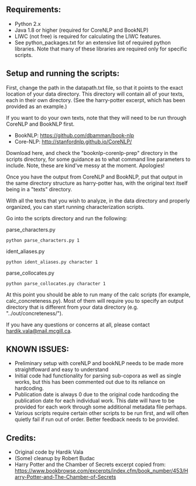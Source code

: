 Requirements:
-------
- Python 2.x
- Java 1.8 or higher (required for CoreNLP and BookNLP)
- LIWC (not free) is required for calculating the LIWC features.
- See python_packages.txt for an extensive list of required python libraries.
	Note that many of these libraries are required only for specific scripts.


Setup and running the scripts:
-------
First, change the path in the datapath.txt file, so that it points to the exact location of your data directory.
This directory will contain all of your texts, each in their own directory. (See the harry-potter excerpt,
which has been provided as an example.)

If you want to do your own texts, note that they will need to be run through CoreNLP and BookNLP first.

- BookNLP: https://github.com/dbamman/book-nlp
- Core-NLP: http://stanfordnlp.github.io/CoreNLP/

Download here, and check the "booknlp-corenlp-prep" directory in the scripts directory, for some guidance
as to what command line parameters to include. Note, these are kind've messy at the moment. Apologies!

Once you have the output from CoreNLP and BookNLP, put that output in the same directory structure as
harry-potter has, with the original text itself being in a "texts" directory.

With all the texts that you wish to analyze, in the data directory and properly organized, you can start
running characterization scripts.

Go into the scripts directory and run the following:

parse_characters.py
```
python parse_characters.py 1
```
ident_aliases.py
```
python ident_aliases.py character 1
```
parse_collocates.py
```
python parse_collocates.py character 1
```

At this point you should be able to run many of the calc scripts (for example, calc_concreteness.py).
Most of them will require you to specify an output directory that is different from your data directory
(e.g. "../out/concreteness/").


If you have any questions or concerns at all, please contact hardik.vala@mail.mcgill.ca.


KNOWN ISSUES:
-------
- Preliminary setup with coreNLP and bookNLP needs to be made more straightfoward and easy to understand
- Initial code had functionality for parsing sub-copora as well as single works, but this has been commented
	out due to its reliance on hardcoding.
- Publication date is always 0 due to the original code hardcoding the publication date for each individual
	work. This date will have to be provided for each work through some additional metadata file perhaps.
- Various scripts require certain other scripts to be run first, and will often quietly fail if run out of
	order. Better feedback needs to be provided.

Credits:
-------
- Original code by Hardik Vala
- (Some) cleanup by Robert Budac
- Harry Potter and the Chamber of Secrets excerpt copied from:
https://www.bookbrowse.com/excerpts/index.cfm/book_number/453/Harry-Potter-and-The-Chamber-of-Secrets

